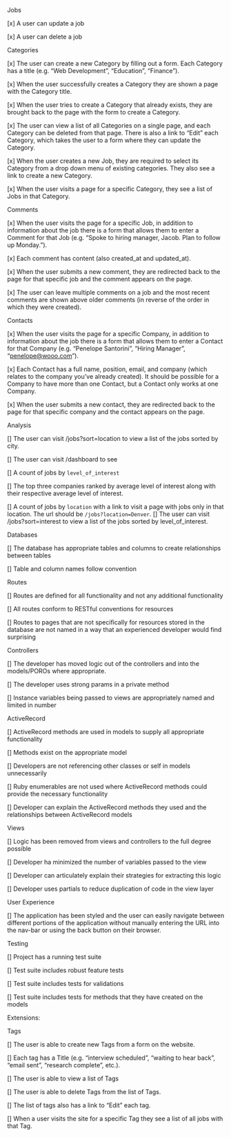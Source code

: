 Jobs

[x] A user can update a job

[x] A user can delete a job

Categories

[x] The user can create a new Category by filling out a form. Each Category has a title (e.g. “Web Development”, “Education”, “Finance”).

[x] When the user successfully creates a Category they are shown a page with the Category title.

[x] When the user tries to create a Category that already exists, they are brought back to the page with the form to create a Category.

[x] The user can view a list of all Categories on a single page, and each Category can be deleted from that page. There is also a link to “Edit” each Category, which takes the user to a form where they can update the Category.

[x] When the user creates a new Job, they are required to select its Category from a drop down menu of existing categories. They also see a link to create a new Category.

[x] When the user visits a page for a specific Category, they see a list of Jobs in that Category.

Comments

[x] When the user visits the page for a specific Job, in addition to information about the job there is a form that allows them to enter a Comment for that Job (e.g. “Spoke to hiring manager, Jacob. Plan to follow up Monday.”).

[x] Each comment has content (also created_at and updated_at).

[x] When the user submits a new comment, they are redirected back to the page for that specific job and the comment appears on the page.

[x] The user can leave multiple comments on a job and the most recent comments are shown above older comments (in reverse of the order in which they were created).

Contacts

[x] When the user visits the page for a specific Company, in addition to information about the job there is a form that allows them to enter a Contact for that Company (e.g. “Penelope Santorini”, “Hiring Manager”, “penelope@wooo.com”).

[x] Each Contact has a full name, position, email, and company (which relates to the company you’ve already created). It should be possible for a Company to have more than one Contact, but a Contact only works at one Company.

[x] When the user submits a new contact, they are redirected back to the page for that specific company and the contact appears on the page.

Analysis

[] The user can visit /jobs?sort=location to view a list of the jobs sorted by city.

[] The user can visit /dashboard to see

[] A count of jobs by `level_of_interest`

[] The top three companies ranked by average level of interest along with their respective average level of interest.

[] A count of jobs by `location` with a link to visit a page with jobs only in that location. The url should be `/jobs?location=Denver`.
[] The user can visit /jobs?sort=interest to view a list of the jobs sorted by level_of_interest.

Databases

[] The database has appropriate tables and columns to create relationships between tables

[] Table and column names follow convention

Routes

[] Routes are defined for all functionality and not any additional functionality

[] All routes conform to RESTful conventions for resources

[] Routes to pages that are not specifically for resources stored in the database are not named in a way that an experienced developer would find surprising

Controllers

[] The developer has moved logic out of the controllers and into the models/POROs where appropriate.

[] The developer uses strong params in a private method

[] Instance variables being passed to views are appropriately named and limited in number

ActiveRecord

[] ActiveRecord methods are used in models to supply all appropriate functionality

[] Methods exist on the appropriate model

[] Developers are not referencing other classes or self in models unnecessarily

[] Ruby enumerables are not used where ActiveRecord methods could provide the necessary functionality

[] Developer can explain the ActiveRecord methods they used and the relationships between ActiveRecord models

Views

[] Logic has been removed from views and controllers to the full degree possible

[] Developer ha minimized the number of variables passed to the view

[] Developer can articulately explain their strategies for extracting this logic

[] Developer uses partials to reduce duplication of code in the view layer

User Experience

[] The application has been styled and the user can easily navigate between different portions of the application without manually entering the URL into the nav-bar or using the back button on their browser.

Testing

[] Project has a running test suite

[] Test suite includes robust feature tests

[] Test suite includes tests for validations

[] Test suite includes tests for methods that they have created on the models

Extensions:

Tags

[] The user is able to create new Tags from a form on the website.

[] Each tag has a Title (e.g. “interview scheduled”, “waiting to hear back”, “email sent”, “research complete”, etc.).

[] The user is able to view a list of Tags

[] The user is able to delete Tags from the list of Tags.

[] The list of tags also has a link to “Edit” each tag.

[] When a user visits the site for a specific Tag they see a list of all jobs with that Tag.
